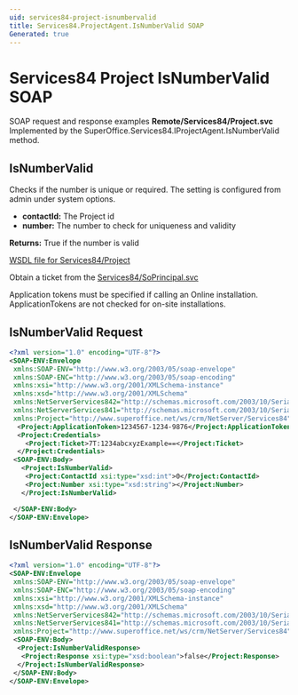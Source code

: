 ```yaml
---
uid: services84-project-isnumbervalid
title: Services84.ProjectAgent.IsNumberValid SOAP
Generated: true
---
```


# Services84 Project IsNumberValid SOAP

SOAP request and response examples **Remote/Services84/Project.svc**
Implemented by the <see cref="M:SuperOffice.Services84.IProjectAgent.IsNumberValid">SuperOffice.Services84.IProjectAgent.IsNumberValid</see> method.

## IsNumberValid

Checks if the number is unique or required.  The setting is configured from admin under system options.

* **contactId:** The Project id
* **number:** The number to check for uniqueness and validity

**Returns:** True if the number is valid


[WSDL file for Services84/Project](../Services84-Project.md)

Obtain a ticket from the [Services84/SoPrincipal.svc](../SoPrincipal/index.md)

Application tokens must be specified if calling an Online installation. ApplicationTokens are not checked for on-site installations.

## IsNumberValid Request

```xml
<?xml version="1.0" encoding="UTF-8"?>
<SOAP-ENV:Envelope
 xmlns:SOAP-ENV="http://www.w3.org/2003/05/soap-envelope"
 xmlns:SOAP-ENC="http://www.w3.org/2003/05/soap-encoding"
 xmlns:xsi="http://www.w3.org/2001/XMLSchema-instance"
 xmlns:xsd="http://www.w3.org/2001/XMLSchema"
 xmlns:NetServerServices842="http://schemas.microsoft.com/2003/10/Serialization/Arrays"
 xmlns:NetServerServices841="http://schemas.microsoft.com/2003/10/Serialization/"
 xmlns:Project="http://www.superoffice.net/ws/crm/NetServer/Services84">
  <Project:ApplicationToken>1234567-1234-9876</Project:ApplicationToken>
  <Project:Credentials>
    <Project:Ticket>7T:1234abcxyzExample==</Project:Ticket>
  </Project:Credentials>
 <SOAP-ENV:Body>
   <Project:IsNumberValid>
    <Project:ContactId xsi:type="xsd:int">0</Project:ContactId>
    <Project:Number xsi:type="xsd:string"></Project:Number>
   </Project:IsNumberValid>

 </SOAP-ENV:Body>
</SOAP-ENV:Envelope>

```


## IsNumberValid Response

```xml
<?xml version="1.0" encoding="UTF-8"?>
<SOAP-ENV:Envelope
 xmlns:SOAP-ENV="http://www.w3.org/2003/05/soap-envelope"
 xmlns:SOAP-ENC="http://www.w3.org/2003/05/soap-encoding"
 xmlns:xsi="http://www.w3.org/2001/XMLSchema-instance"
 xmlns:xsd="http://www.w3.org/2001/XMLSchema"
 xmlns:NetServerServices842="http://schemas.microsoft.com/2003/10/Serialization/Arrays"
 xmlns:NetServerServices841="http://schemas.microsoft.com/2003/10/Serialization/"
 xmlns:Project="http://www.superoffice.net/ws/crm/NetServer/Services84">
 <SOAP-ENV:Body>
  <Project:IsNumberValidResponse>
   <Project:Response xsi:type="xsd:boolean">false</Project:Response>
  </Project:IsNumberValidResponse>
 </SOAP-ENV:Body>
</SOAP-ENV:Envelope>

```

